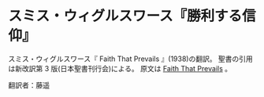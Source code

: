 # スミス・ウィグルスワース『勝利する信仰』

スミス・ウィグルスワース『 Faith That Prevails 』(1938)の翻訳。
聖書の引用は新改訳第 3 版(日本聖書刊行会)による。
原文は [Faith That Prevails](https://jesus.org.uk/sites/default/files/media/documents/books/others/faith-that-prevails.pdf) 。

翻訳者：藤遥